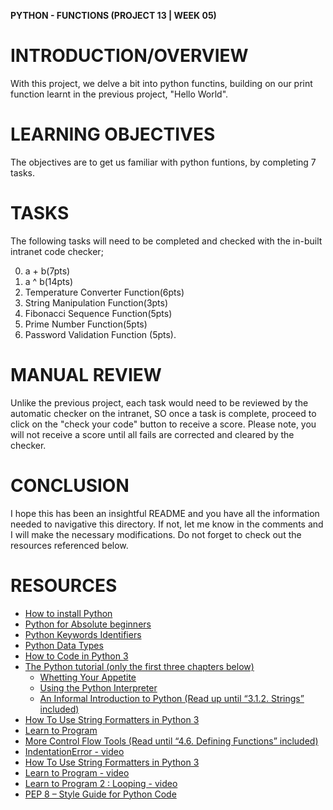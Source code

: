 **PYTHON - FUNCTIONS (PROJECT 13 | WEEK 05)**

# INTRODUCTION/OVERVIEW

With this project, we delve a bit into python functins, building on our print function learnt in the previous project, "Hello World".

# LEARNING OBJECTIVES

The objectives are to get us familiar with python funtions, by completing 7 tasks.

# TASKS

The following tasks will need to be completed and checked with the in-built intranet code checker;

0. a + b(7pts)
1. a ^ b(14pts)
2. Temperature Converter Function(6pts)
3. String Manipulation Function(3pts)
4. Fibonacci Sequence Function(5pts)
5. Prime Number Function(5pts)
6. Password Validation Function
   (5pts).

# MANUAL REVIEW

Unlike the previous project, each task would need to be reviewed by the automatic checker on the intranet, SO once a task is complete, proceed to click on the "check your code" button to receive a score. Please note, you will not receive a score until all fails are corrected and cleared by the checker.

# CONCLUSION

I hope this has been an insightful README and you have all the information needed to navigative this directory. If not, let me know in the comments and I will make the necessary modifications. Do not forget to check out the resources referenced below.

# RESOURCES

- [How to install Python](https://intranet.alxswe.com/rltoken/XSnxAE-fxATz8iSacEgEIQ)
- [Python for Absolute beginners](https://intranet.alxswe.com/rltoken/4zPH4Tis4yUDPiP1dVoyGg)
- [Python Keywords Identifiers](https://intranet.alxswe.com/rltoken/FPyIUiX4e33wFkJ4B7DuFA)
- [Python Data Types](https://intranet.alxswe.com/rltoken/_CGHpkrUZkbvtnk9qck4sw)
- [How to Code in Python 3](https://intranet.alxswe.com/rltoken/77b1hBlyQsoJnJytVsXibQ)
- [The Python tutorial (only the first three chapters below)](https://intranet.alxswe.com/rltoken/77b1hBlyQsoJnJytVsXibQ)
  - [Whetting Your Appetite](https://intranet.alxswe.com/rltoken/EFfYXskNkIw7coW9YDD1eQ)
  - [Using the Python Interpreter](https://intranet.alxswe.com/rltoken/rSv7wA-WOZQTl1oWzZNO2g)
  - [An Informal Introduction to Python (Read up until “3.1.2. Strings” included)](https://intranet.alxswe.com/rltoken/InzLV68eE-Xb4ibJScpErA)
- [How To Use String Formatters in Python 3](https://intranet.alxswe.com/rltoken/1zHzTVKFHVWn5E_VgwL7aA)
- [Learn to Program](https://intranet.alxswe.com/rltoken/sXfNvtzduGMjpbbtyMYPTw)
- [More Control Flow Tools (Read until “4.6. Defining Functions” included)](https://intranet.alxswe.com/rltoken/GnDMSMj8pKPJhtP62A-v8A)
- [IndentationError - video](https://intranet.alxswe.com/rltoken/iT3YYYNBemuyyLubCemDlA)
- [How To Use String Formatters in Python 3](https://intranet.alxswe.com/rltoken/1zHzTVKFHVWn5E_VgwL7aA)
- [Learn to Program - video](https://intranet.alxswe.com/rltoken/sXfNvtzduGMjpbbtyMYPTw)
- [Learn to Program 2 : Looping - video](https://intranet.alxswe.com/rltoken/sXfNvtzduGMjpbbtyMYPTw)
- [PEP 8 – Style Guide for Python Code](https://intranet.alxswe.com/rltoken/KceEskXAtqD_ESIGOBNfog)
